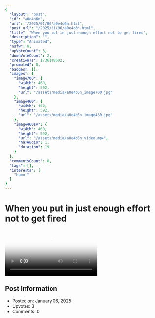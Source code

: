 ```yaml
---
{
  "layout": "post",
  "id": "a0e4o6n",
  "url": "/2025/01/06/a0e4o6n.html",
  "post_url": "/2025/01/06/a0e4o6n.html",
  "title": "When you put in just enough effort not to get fired",
  "description": "",
  "type": "Animated",
  "nsfw": 0,
  "upVoteCount": 3,
  "downVoteCount": 2,
  "creationTs": 1736108602,
  "promoted": 0,
  "badges": [],
  "images": {
    "image700": {
      "width": 460,
      "height": 592,
      "url": "/assets/media/a0e4o6n_image700.jpg"
    },
    "image460": {
      "width": 460,
      "height": 592,
      "url": "/assets/media/a0e4o6n_image460.jpg"
    },
    "image460sv": {
      "width": 460,
      "height": 592,
      "url": "/assets/media/a0e4o6n_video.mp4",
      "hasAudio": 1,
      "duration": 19
    }
  },
  "commentsCount": 0,
  "tags": [],
  "interests": [
    "humor"
  ]
}
---
```


# When you put in just enough effort not to get fired

<video controls playsinline loop poster="/assets/media/a0e4o6n_image460.jpg">
  <source src="/assets/media/a0e4o6n_video.mp4" type="video/mp4">
  Your browser does not support the video tag.
</video>

## Post Information

- Posted on: January 06, 2025
- Upvotes: 3
- Comments: 0
